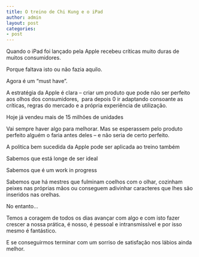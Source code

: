 ```yaml
---
title: O treino de Chi Kung e o iPad
author: admin
layout: post
categories:
- post
---
```

Quando o iPad foi lançado pela Apple recebeu críticas muito duras de muitos consumidores.

Porque faltava isto ou não fazia aquilo.

Agora é um &#8220;must have&#8221;.

A estratégia da Apple é clara &#8211; criar um produto que pode não ser perfeito aos olhos dos consumidores,  para depois 0 ir adaptando consoante as críticas, regras do mercado e a própria experiência de utilização.

Hoje já vendeu mais de 15 milhões de unidades

Vai sempre haver algo para melhorar. Mas se esperassem pelo produto perfeito alguém o faria antes deles &#8211; e não seria de certo perfeito.

A politica bem sucedida da Apple pode ser aplicada ao treino também

Sabemos que está longe de ser ideal

Sabemos que é um work in progress

Sabemos que há mestres que fulminam coelhos com o olhar, cozinham peixes nas próprias mãos ou conseguem adivinhar caracteres que lhes são inseridos nas orelhas.

No entanto&#8230;

Temos a coragem de todos os dias avançar com algo e com isto fazer crescer a nossa prática, é nosso, é pessoal e intransmissível e por isso mesmo é fantástico.

E se conseguirmos terminar com um sorriso de satisfação nos lábios ainda melhor.
